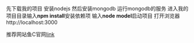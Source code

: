 先下载我的项目
安装nodejs
然后安装mongodb
运行mongodb的服务
进入我的项目目录输入**npm install**安装依赖项
输入**node model**启动项目
打开浏览器http://localhost:3000



推荐网站鱼C官网[link](http://bbs.fishc.com/portal.php)
